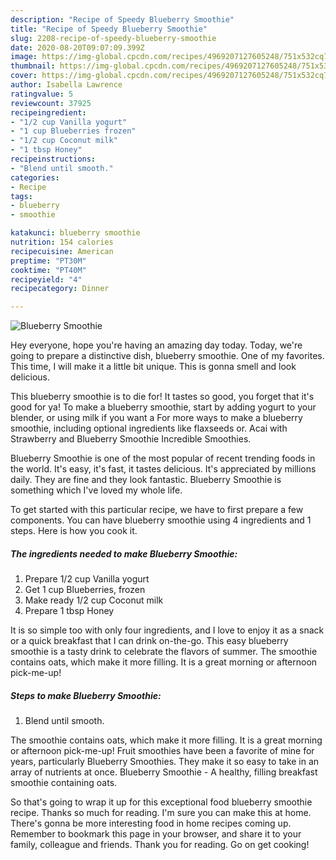 ```yaml
---
description: "Recipe of Speedy Blueberry Smoothie"
title: "Recipe of Speedy Blueberry Smoothie"
slug: 2208-recipe-of-speedy-blueberry-smoothie
date: 2020-08-20T09:07:09.399Z
image: https://img-global.cpcdn.com/recipes/4969207127605248/751x532cq70/blueberry-smoothie-recipe-main-photo.jpg
thumbnail: https://img-global.cpcdn.com/recipes/4969207127605248/751x532cq70/blueberry-smoothie-recipe-main-photo.jpg
cover: https://img-global.cpcdn.com/recipes/4969207127605248/751x532cq70/blueberry-smoothie-recipe-main-photo.jpg
author: Isabella Lawrence
ratingvalue: 5
reviewcount: 37925
recipeingredient:
- "1/2 cup Vanilla yogurt"
- "1 cup Blueberries frozen"
- "1/2 cup Coconut milk"
- "1 tbsp Honey"
recipeinstructions:
- "Blend until smooth."
categories:
- Recipe
tags:
- blueberry
- smoothie

katakunci: blueberry smoothie 
nutrition: 154 calories
recipecuisine: American
preptime: "PT30M"
cooktime: "PT40M"
recipeyield: "4"
recipecategory: Dinner

---
```



![Blueberry Smoothie](https://img-global.cpcdn.com/recipes/4969207127605248/751x532cq70/blueberry-smoothie-recipe-main-photo.jpg)

Hey everyone, hope you're having an amazing day today. Today, we're going to prepare a distinctive dish, blueberry smoothie. One of my favorites. This time, I will make it a little bit unique. This is gonna smell and look delicious.

This blueberry smoothie is to die for! It tastes so good, you forget that it&#39;s good for ya! To make a blueberry smoothie, start by adding yogurt to your blender, or using milk if you want a For more ways to make a blueberry smoothie, including optional ingredients like flaxseeds or. Acai with Strawberry and Blueberry Smoothie Incredible Smoothies.

Blueberry Smoothie is one of the most popular of recent trending foods in the world. It's easy, it's fast, it tastes delicious. It's appreciated by millions daily. They are fine and they look fantastic. Blueberry Smoothie is something which I've loved my whole life.


To get started with this particular recipe, we have to first prepare a few components. You can have blueberry smoothie using 4 ingredients and 1 steps. Here is how you cook it.

<!--inarticleads1-->

##### The ingredients needed to make Blueberry Smoothie:

1. Prepare 1/2 cup Vanilla yogurt
1. Get 1 cup Blueberries, frozen
1. Make ready 1/2 cup Coconut milk
1. Prepare 1 tbsp Honey


It is so simple too with only four ingredients, and I love to enjoy it as a snack or a quick breakfast that I can drink on-the-go. This easy blueberry smoothie is a tasty drink to celebrate the flavors of summer. The smoothie contains oats, which make it more filling. It is a great morning or afternoon pick-me-up! 

<!--inarticleads2-->

##### Steps to make Blueberry Smoothie:

1. Blend until smooth.


The smoothie contains oats, which make it more filling. It is a great morning or afternoon pick-me-up! Fruit smoothies have been a favorite of mine for years, particularly Blueberry Smoothies. They make it so easy to take in an array of nutrients at once. Blueberry Smoothie - A healthy, filling breakfast smoothie containing oats. 

So that's going to wrap it up for this exceptional food blueberry smoothie recipe. Thanks so much for reading. I'm sure you can make this at home. There's gonna be more interesting food in home recipes coming up. Remember to bookmark this page in your browser, and share it to your family, colleague and friends. Thank you for reading. Go on get cooking!
